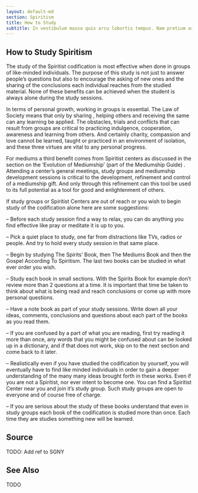 ```yaml
---
layout: default-md
section: Spiritism
title: How to Study
subtitle: In vestibulum massa quis arcu lobortis tempus. Nam pretium arcu in odio vulputate luctus.
---
```


## How to Study Spiritism

The study of the Spiritist codification is most effective when done in groups of like-minded individuals. The purpose of this study is not just to answer people’s questions but also to encourage the asking of new ones and the sharing of the conclusions each individual reaches from the studied material. None of these benefits can be achieved when the student is always alone during the study sessions.

In terms of personal growth, working in groups is essential. The Law of Society means that only by sharing , helping others and receiving the same can any learning be applied. The obstacles, trials and conflicts that can result from groups are critical to practicing indulgence, cooperation, awareness and learning from others. And certainly charity, compassion and love cannot be learned, taught or practiced in an environment of isolation, and these three virtues are vital to any personal progress.

For mediums a third benefit comes from Spiritist centers as discussed in the section on the ‘Evolution of Mediumship’ (part of the Mediumship Guide) . Attending a center’s general meetings, study groups and mediumship development sessions is critical to the development, refinement and control of a mediumship gift. And only through this refinement can this tool be used to its full potential as a tool for good and enlightenment of others.

If study groups or Spiritist Centers are out of reach or you wish to begin study of the codification alone here are some suggestions:

– Before each study session find a way to relax, you can do anything you find effective like pray or meditate it is up to you.

– Pick a quiet place to study, one far from distractions like TVs, radios or people. And try to hold every study session in that same place.

– Begin by studying The Spirits’ Book, then The Mediums Book and then the Gospel According To Spiritism. The last two books can be studied in what ever order you wish.

– Study each book in small sections. With the Spirits Book for example don’t review more than 2 questions at a time. It is important that time be taken to think about what is being read and reach conclusions or come up with more personal questions.

– Have a note book as part of your study sessions. Write down all your ideas, comments, conclusions and questions about each part of the books as you read them.

– If you are confused by a part of what you are reading, first try reading it more than once, any words that you might be confused about can be looked up in a dictionary, and if that does not work, skip on to the next section and come back to it later.

– Realistically even if you have studied the codification by yourself, you will eventually have to find like minded individuals in order to gain a deeper understanding of the many many ideas brought forth in these works. Even if you are not a Spiritist, nor ever intent to become one. You can find a Spiritist Center near you and join it’s study group. Such study groups are open to everyone and of course free of charge.

– If you are serious about the study of these books understand that even in study groups each book of the codification is studied more than once. Each time they are studies something new will be learned.

## Source
TODO: Add ref to SGNY

## See Also
TODO